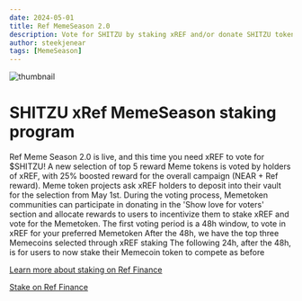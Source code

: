 ```yaml
---
date: 2024-05-01
title: Ref MemeSeason 2.0
description: Vote for SHITZU by staking xREF and/or donate SHITZU tokens to honor and support our xREF stakers. Users staking xRef in the SHITZU pool will receive these donations. The top 5 memes will advance to the next round of the ‘Meme Competition’ from the 4th of May lasting one month. With a total pool of 125K $REF & 8333 $NEAR promosing rewards up the grabs.
author: steekjenear
tags: [MemeSeason]
---
```


![thumbnail](./thumbnail.jpeg)

# SHITZU xRef MemeSeason staking program

Ref Meme Season 2.0 is live, and this time you need xREF to vote for $SHITZU! A new selection of top 5 reward Meme tokens is voted by holders of xREF, with 25% boosted reward for the overall campaign (NEAR + Ref reward). Meme token projects ask xREF holders to deposit into their vault for the selection from May 1st. During the voting process, Memetoken communities can participate in donating in the 'Show love for voters' section and allocate rewards to users to incentivize them to stake xREF and vote for the Memetoken. The first voting period is a 48h window, to vote in xREF for your preferred Memetoken
After the 48h, we have the top three Memecoins selected through xREF staking
The following 24h, after the 48h, is for users to now stake their Memecoin token to compete as before 


[Learn more about staking on Ref Finance](https://x.com/finance_ref/status/1783435846835998726)

[Stake on Ref Finance](https://app.ref.finance/meme)

